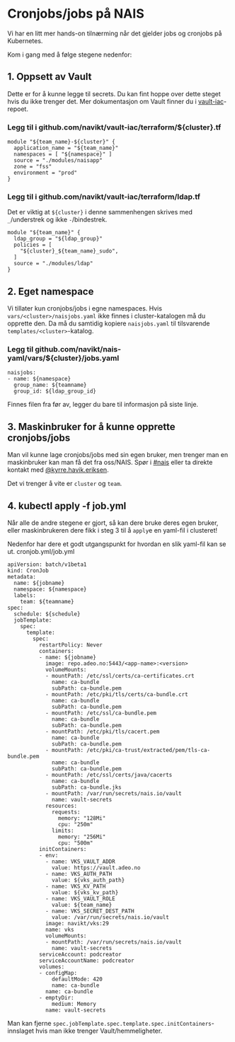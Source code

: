 Cronjobs/jobs på NAIS
=====================

Vi har en litt mer hands-on tilnærming når det gjelder jobs og cronjobs på Kubernetes.

Kom i gang med å følge stegene nedenfor:


## 1. Oppsett av Vault

Dette er for å kunne legge til secrets. Du kan fint hoppe over dette steget hvis du ikke trenger det. Mer dokumentasjon om Vault finner du i [vault-iac](https://github.com/navikt/vault-iac/blob/master/doc/endusers.md)-repoet.


### Legg til i github.com/navikt/vault-iac/terraform/${cluster}.tf

```
module "${team_name}-${cluster}" {
  application_name = "${team_name}"
  namespaces = [ "${namespace}" ]
  source = "./modules/naisapp"
  zone = "fss"
  environment = "prod"
}
```


### Legg til i github.com/navikt/vault-iac/terraform/ldap.tf

Det er viktig at `${cluster}` i denne sammenhengen skrives med `_`/understrek og ikke `-`/bindestrek.
```
module "${team_name}" {
  ldap_group = "${ldap_group}" 
  policies = [
    "${cluster}_${team_name}_sudo",
  ]
  source = "./modules/ldap"
}
```


## 2. Eget namespace

Vi tillater kun cronjobs/jobs i egne namespaces. Hvis `vars/<cluster>/naisjobs.yaml` ikke finnes i cluster-katalogen må du opprette den. Da må du samtidig kopiere `naisjobs.yaml` til tilsvarende `templates/<cluster>`-katalog.


### Legg til github.com/navikt/nais-yaml/vars/${cluster}/jobs.yaml

```
naisjobs:
- name: ${namespace}
  group_name: ${teamname}
  group_id: ${ldap_group_id}
```

Finnes filen fra før av, legger du bare til informasjon på siste linje.


## 3. Maskinbruker for å kunne opprette cronjobs/jobs

Man vil kunne lage cronjobs/jobs med sin egen bruker, men trenger man en maskinbruker kan man få det fra oss/NAIS. Spør i [#nais](https://nav-it.slack.com/messages/C5KUST8N6) eller ta direkte kontakt med [@kyrre.havik.eriksen](https://nav-it.slack.com/messages/D8QQ9ELK1).

Det vi trenger å vite er `cluster` og `team`.


## 4. kubectl apply -f job.yml

Når alle de andre stegene er gjort, så kan dere bruke deres egen bruker, eller maskinbrukeren dere fikk i steg 3 til å `apply`e en yaml-fil i clusteret!

Nedenfor har dere et godt utgangspunkt for hvordan en slik yaml-fil kan se ut.
cronjob.yml/job.yml
```
apiVersion: batch/v1beta1
kind: CronJob
metadata:
  name: ${jobname}
  namespace: ${namespace}
  labels:
    team: ${teamname}
spec:
  schedule: ${schedule}
  jobTemplate:
    spec:
      template:
        spec:
          restartPolicy: Never
          containers:
          - name: ${jobname}
            image: repo.adeo.no:5443/<app-name>:<version>
            volumeMounts:
            - mountPath: /etc/ssl/certs/ca-certificates.crt
              name: ca-bundle
              subPath: ca-bundle.pem
            - mountPath: /etc/pki/tls/certs/ca-bundle.crt
              name: ca-bundle
              subPath: ca-bundle.pem
            - mountPath: /etc/ssl/ca-bundle.pem
              name: ca-bundle
              subPath: ca-bundle.pem
            - mountPath: /etc/pki/tls/cacert.pem
              name: ca-bundle
              subPath: ca-bundle.pem
            - mountPath: /etc/pki/ca-trust/extracted/pem/tls-ca-bundle.pem
              name: ca-bundle
              subPath: ca-bundle.pem
            - mountPath: /etc/ssl/certs/java/cacerts
              name: ca-bundle
              subPath: ca-bundle.jks
            - mountPath: /var/run/secrets/nais.io/vault
              name: vault-secrets
            resources:
              requests:
                memory: "128Mi"
                cpu: "250m"
              limits:
                memory: "256Mi"
                cpu: "500m"
          initContainers:
          - env:
            - name: VKS_VAULT_ADDR
              value: https://vault.adeo.no
            - name: VKS_AUTH_PATH
              value: ${vks_auth_path}
            - name: VKS_KV_PATH
              value: ${vks_kv_path}
            - name: VKS_VAULT_ROLE
              value: ${team_name}
            - name: VKS_SECRET_DEST_PATH
              value: /var/run/secrets/nais.io/vault
            image: navikt/vks:29
            name: vks
            volumeMounts:
            - mountPath: /var/run/secrets/nais.io/vault
              name: vault-secrets
          serviceAccount: podcreator
          serviceAccountName: podcreator
          volumes:
          - configMap:
              defaultMode: 420
              name: ca-bundle
            name: ca-bundle
          - emptyDir:
              medium: Memory
            name: vault-secrets
```

Man kan fjerne `spec.jobTemplate.spec.template.spec.initContainers`-innslaget hvis man ikke trenger Vault/hemmeligheter.
